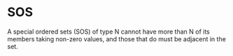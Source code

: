 # SOS

A special ordered sets (SOS) of type N cannot have more than N of its members taking non-zero values, and those that do must be adjacent in the set.
